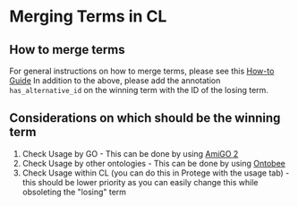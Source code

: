 # Merging Terms in CL 

## How to merge terms
For general instructions on how to merge terms, please see this [How-to Guide](https://oboacademy.github.io/obook/howto/merge-terms/)
In addition to the above, please add the annotation `has_alternative_id` on the winning term with the ID of the losing term.

## Considerations on which should be the winning term
1. Check Usage by GO - This can be done by using [AmiGO 2](http://amigo.geneontology.org/amigo)
1. Check Usage by other ontologies - This can be done by using [Ontobee](http://www.ontobee.org/ontology/CL)
1. Check Usage within CL (you can do this in Protege with the usage tab) - this should be lower priority as you can easily change this while obsoleting the "losing" term
